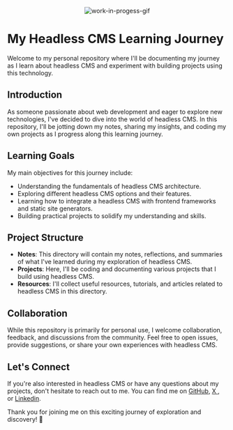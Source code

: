<p align = 'center'>
<img align = 'center' src ='https://media3.giphy.com/media/rkWJKusPmtJhswKChl/giphy.gif?cid=6c09b952n0pvmqvi4z70z0mv5ejt2f34v1newl8i6vhmilcw&ep=v1_internal_gif_by_id&rid=giphy.gif&ct=s' alt='work-in-progess-gif' /> 
</p>

# My Headless CMS Learning Journey

Welcome to my personal repository where I'll be documenting my journey as I learn about headless CMS and experiment with building projects using this technology.

## Introduction

As someone passionate about web development and eager to explore new technologies, I've decided to dive into the world of headless CMS. In this repository, I'll be jotting down my notes, sharing my insights, and coding my own projects as I progress along this learning journey.

## Learning Goals

My main objectives for this journey include:

- Understanding the fundamentals of headless CMS architecture.
- Exploring different headless CMS options and their features.
- Learning how to integrate a headless CMS with frontend frameworks and static site generators.
- Building practical projects to solidify my understanding and skills.

## Project Structure

- **Notes**: This directory will contain my notes, reflections, and summaries of what I've learned during my exploration of headless CMS.
- **Projects**: Here, I'll be coding and documenting various projects that I build using headless CMS.
- **Resources**: I'll collect useful resources, tutorials, and articles related to headless CMS in this directory.

## Collaboration

While this repository is primarily for personal use, I welcome collaboration, feedback, and discussions from the community. Feel free to open issues, provide suggestions, or share your own experiences with headless CMS.

## Let's Connect

If you're also interested in headless CMS or have any questions about my projects, don't hesitate to reach out to me. You can find me on [GitHub](https://github.com/joselinecedano), [ X ](https://twitter.com/codingwjsy), or [Linkedin](https://linkedincom/in/joseline-cedano).

Thank you for joining me on this exciting journey of exploration and discovery! 🚀
